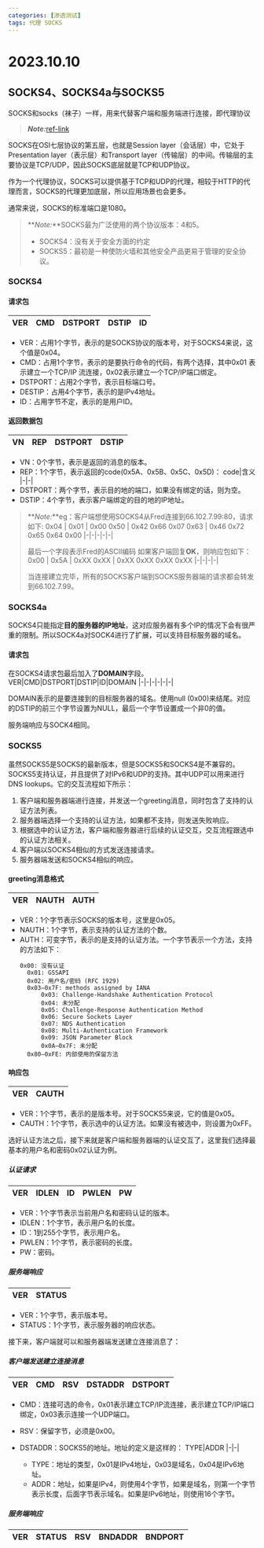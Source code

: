 ```yaml
---
categories: [渗透测试]
tags: 代理 SOCKS
---
```


# 2023.10.10

## SOCKS4、SOCKS4a与SOCKS5
SOCKS和socks（袜子）一样，用来代替客户端和服务端进行连接，即代理协议

> **_Note:_**[ref-link](https://zhuanlan.zhihu.com/p/439451917?utm_id=0)

SOCKS在OSI七层协议的第五层，也就是Session layer（会话层）中，它处于Presentation layer（表示层）和Transport layer（传输层）的中间。传输层的主要协议是TCP/UDP，因此SOCKS底层就是TCP和UDP协议。

作为一个代理协议，SOCKS可以提供基于TCP和UDP的代理，相较于HTTP的代理而言，SOCKS的代理更加底层，所以应用场景也会更多。

通常来说，SOCKS的标准端口是1080。

> **_Note:_**SOCKS最为广泛使用的两个协议版本：4和5。
> - SOCKS4：没有关于安全方面的约定
> - SOCKS5：最初是一种使防火墙和其他安全产品更易于管理的安全协议。

### SOCKS4
#### 请求包
VER|CMD|DSTPORT|DSTIP|ID
|-|-|-|-|-|
- VER：占用1个字节，表示的是SOCKS协议的版本号，对于SOCKS4来说，这个值是0x04。
- CMD：占用1个字节，表示的是要执行命令的代码，有两个选择，其中0x01 表示建立一个TCP/IP 流连接，0x02表示建立一个TCP/IP端口绑定。
- DSTPORT：占用2个字节，表示目标端口号。
- DESTIP：占用4个字节，表示的是IPv4地址。
- ID：占用字节不定，表示的是用户ID。
#### 返回数据包
VN|REP|DSTPORT|DSTIP
|-|-|-|-|
- VN：0个字节，表示是返回的消息的版本。
- REP：1个字节，表示返回的code(0x5A、0x5B、0x5C、0x5D)：
    code|含义
    |-|-|
- DSTPORT：两个字节，表示目的地的端口，如果没有绑定的话，则为空。
- DSTIP：4个字节，表示客户端绑定的目的地的IP地址。
> **_Note:_**eg：客户端想使用SOCKS4从Fred连接到66.102.7.99:80，请求如下:
> 0x04 | 0x01 | 0x00 0x50 | 0x42 0x66 0x07 0x63 | 0x46 0x72 0x65 0x64 0x00
> |-|-|-|-|-|
> 
> 最后一个字段表示Fred的ASCII编码
> 如果客户端回复**OK**，则响应包如下：
>  0x00 | 0x5A | 0xXX 0xXX | 0xXX 0xXX 0xXX 0xXX
> |-|-|-|-|
>
> 当连接建立完毕，所有的SOCKS客户端到SOCKS服务器端的请求都会转发到66.102.7.99。

### SOCKS4a
SOCKS4只能指定**目的服务器的IP地址**，这对应服务器有多个IP的情况下会有很严重的限制。所以SOCK4a对SOCK4进行了扩展，可以支持目标服务器的域名。
#### 请求包
在SOCKS4请求包最后加入了**DOMAIN**字段。
VER|CMD|DSTPORT|DSTIP|ID|DOMAIN
|-|-|-|-|-|-|

DOMAIN表示的是要连接到的目标服务器的域名。使用null (0x00)来结尾。对应的DSTIP的前三个字节设置为NULL，最后一个字节设置成一个非0的值。

服务端响应与SOCK4相同。

### SOCKS5
虽然SOCKS5是SOCKS的最新版本，但是SOCKS5和SOCKS4是不兼容的。SOCKS5支持认证，并且提供了对IPv6和UDP的支持。其中UDP可以用来进行DNS lookups。它的交互流程如下所示：
1. 客户端和服务器端进行连接，并发送一个greeting消息，同时包含了支持的认证方法列表。
2. 服务器端选择一个支持的认证方法，如果都不支持，则发送失败响应。
3. 根据选中的认证方法，客户端和服务器进行后续的认证交互，交互流程跟选中的认证方法相关。
4. 客户端以SOCKS4相似的方式发送连接请求。
5. 服务器端发送和SOCKS4相似的响应。

#### greeting消息格式

VER|NAUTH|AUTH
|-|-|-|
- VER：1个字节表示SOCKS的版本号，这里是0x05。
- NAUTH：1个字节，表示支持的认证方法的个数。
- AUTH：可变字节，表示的是支持的认证方法。一个字节表示一个方法，支持的方法如下：
  ```
  0x00: 没有认证
    0x01: GSSAPI 
    0x02: 用户名/密码 (RFC 1929)
    0x03–0x7F: methods assigned by IANA
        0x03: Challenge-Handshake Authentication Protocol
        0x04: 未分配
        0x05: Challenge-Response Authentication Method
        0x06: Secure Sockets Layer
        0x07: NDS Authentication
        0x08: Multi-Authentication Framework
        0x09: JSON Parameter Block
        0x0A–0x7F: 未分配
    0x80–0xFE: 内部使用的保留方法
  ```
#### 响应包
VER|CAUTH
|-|-|
- VER：1个字节，表示的是版本号。对于SOCKS5来说，它的值是0x05。
- CAUTH：1个字节，表示选中的认证方法。如果没有被选中，则设置为0xFF。

选好认证方法之后，接下来就是客户端和服务器端的认证交互了，这里我们选择最基本的用户名和密码0x02认证为例。

##### 认证请求
VER|IDLEN|ID|PWLEN|PW
|-|-|-|-|-|
- VER：1个字节表示当前用户名和密码认证的版本。
- IDLEN：1个字节，表示用户名的长度。
- ID：1到255个字节，表示用户名。
- PWLEN：1个字节，表示密码的长度。
- PW：密码。

##### 服务端响应
VER|STATUS
|-|-|
- VER：1个字节，表示版本号。
- STATUS：1个字节，表示服务器的响应状态。

接下来，客户端就可以和服务器端发送建立连接消息了：
##### 客户端发送建立连接消息
VER|CMD|RSV|DSTADDR|DSTPORT
|-|-|-|-|-|

- CMD：连接可选的命令，0x01表示建立TCP/IP流连接，表示建立TCP/IP端口绑定，0x03表示连接一个UDP端口。
- RSV：保留字节，必须是0x00。
- DSTADDR：SOCKS5的地址。地址的定义是这样的：
  TYPE|ADDR
  |-|-|

  - TYPE：地址的类型，0x01是IPv4地址，0x03是域名，0x04是IPv6地址。
  - ADDR：地址，如果是IPv4，则使用4个字节，如果是域名，则第一个字节表示长度，后面字节表示域名。如果是IPv6地址，则使用16个字节。
##### 服务端响应
VER|STATUS|RSV|BNDADDR|BNDPORT
|-|-|-|-|-|
